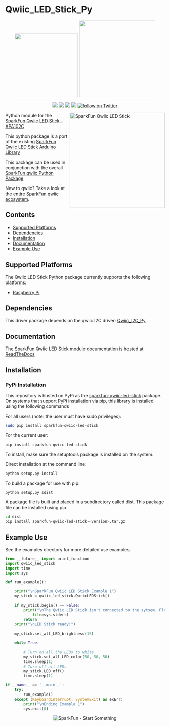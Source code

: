 Qwiic_LED_Stick_Py
===============

<p align="center">
   <img src="https://cdn.sparkfun.com/assets/custom_pages/2/7/2/qwiic-logo-registered.jpg"  width=200>  
   <img src="https://www.python.org/static/community_logos/python-logo-master-v3-TM.png"  width=240>   
</p>
<p align="center">
	<a href="https://pypi.org/project/sparkfun-qwiic-led-stick/" alt="Package">
		<img src="https://img.shields.io/pypi/pyversions/sparkfun-qwiic-led-stick.svg" /></a>
	<a href="https://github.com/sparkfun/Qwiic_LED_Stick_Py/issues" alt="Issues">
		<img src="https://img.shields.io/github/issues/sparkfun/Qwiic_LED_Stick_Py.svg" /></a>
	<a href="https://qwiic-led-stick-py.readthedocs.io/en/latest/?" alt="Documentation">
		<img src="https://readthedocs.org/projects/qwiic-led-stick-py/badge/?version=latest&style=flat" /></a>
	<a href="https://github.com/sparkfun/Qwiic_LED_Stick_Py/blob/master/LICENSE" alt="License">
		<img src="https://img.shields.io/badge/license-MIT-blue.svg" /></a>
	<a href="https://twitter.com/intent/follow?screen_name=sparkfun">
        	<img src="https://img.shields.io/twitter/follow/sparkfun.svg?style=social&logo=twitter"
           	 alt="follow on Twitter"></a>

</p>

<img src="https://cdn.sparkfun.com/assets/parts/1/7/6/9/9/18354-SparkFun_Qwiic_LED_Stick_-_APA102C-01.jpg"  align="right" width=300 alt="SparkFun Qwiic LED Stick">

Python module for the [SparkFun Qwiic LED Stick - APA102C](https://www.sparkfun.com/products/18354)

This python package is a port of the existing [SparkFun Qwiic LED Stick Arduino Library](https://github.com/sparkfun/SparkFun_Qwiic_LED_Stick_Arduino_Library)

This package can be used in conjunction with the overall [SparkFun qwiic Python Package](https://github.com/sparkfun/Qwiic_Py)

New to qwiic? Take a look at the entire [SparkFun qwiic ecosystem](https://www.sparkfun.com/qwiic).

## Contents

* [Supported Platforms](#supported-platforms)
* [Dependencies](#dependencies)
* [Installation](#installation)
* [Documentation](#documentation)
* [Example Use](#example-use)

Supported Platforms
--------------------
The Qwiic LED Stick Python package currently supports the following platforms:
* [Raspberry Pi](https://www.sparkfun.com/search/results?term=raspberry+pi)

Dependencies
--------------
This driver package depends on the qwiic I2C driver:
[Qwiic_I2C_Py](https://github.com/sparkfun/Qwiic_I2C_Py)

Documentation
-------------
The SparkFun Qwiic LED Stick module documentation is hosted at [ReadTheDocs](https://qwiic-led-stick-py.readthedocs.io/en/latest/?)

Installation
---------------
### PyPi Installation

This repository is hosted on PyPi as the [sparkfun-qwiic-led-stick](https://pypi.org/project/sparkfun-qwiic-led-stick/) package. On systems that support PyPi installation via pip, this library is installed using the following commands

For all users (note: the user must have sudo privileges):
```sh
sudo pip install sparkfun-qwiic-led-stick
```
For the current user:

```sh
pip install sparkfun-qwiic-led-stick
```
To install, make sure the setuptools package is installed on the system.

Direct installation at the command line:
```sh
python setup.py install
```

To build a package for use with pip:
```sh
python setup.py sdist
 ```
A package file is built and placed in a subdirectory called dist. This package file can be installed using pip.
```sh
cd dist
pip install sparkfun-qwiic-led-stick-<version>.tar.gz
```

Example Use
 -------------
See the examples directory for more detailed use examples.

```python
from __future__ import print_function
import qwiic_led_stick
import time
import sys

def run_example():

    print("\nSparkFun Qwiic LED Stick Example 1")
    my_stick = qwiic_led_stick.QwiicLEDStick()

    if my_stick.begin() == False:
        print("\nThe Qwiic LED Stick isn't connected to the sytsem. Please check your connection", \
            file=sys.stderr)
        return
    print("\nLED Stick ready!")
    
    my_stick.set_all_LED_brightness(15)

    while True:
        
        # Turn on all the LEDs to white
        my_stick.set_all_LED_color(50, 50, 50)
        time.sleep(1)
        # Turn off all LEDs
        my_stick.LED_off()
        time.sleep(1)

if __name__ == '__main__':
    try:
        run_example()
    except (KeyboardInterrupt, SystemExit) as exErr:
        print("\nEnding Example 1")
        sys.exit(0)
```
<p align="center">
<img src="https://cdn.sparkfun.com/assets/custom_pages/3/3/4/dark-logo-red-flame.png" alt="SparkFun - Start Something">
</p>
